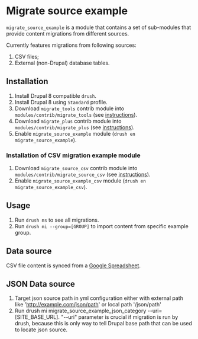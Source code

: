 # Migrate source example

`migrate_source_example` is a module that contains a set of sub-modules that provide content migrations from different 
sources.

Currently features migrations from following sources:
1. CSV files;
2. External (non-Drupal) database tables.

## Installation

1. Install Drupal 8 compatible `drush`.
2. Install Drupal 8 using `Standard` profile.
3. Download `migrate_tools` contrib module into `modules/contrib/migrate_tools` (see [instructions](https://www.drupal.org/project/migrate_tools/git-instructions)).
4. Download `migrate_plus` contrib module into `modules/contrib/migrate_plus` (see [instructions](https://www.drupal.org/project/migrate_plus/git-instructions)).
5. Enable `migrate_source_example` module (`drush en migrate_source_example`).

### Installation of CSV migration example module
1. Download `migrate_source_csv` contrib module into `modules/contrib/migrate_source_csv` (see [instructions](https://www.drupal.org/project/migrate_source_csv/git-instructions)).
1. Enable `migrate_source_example_csv` module (`drush en migrate_source_example_csv`).
  
## Usage

1. Run `drush ms` to see all migrations.
2. Run `drush mi --group=[GROUP]` to import content from specific example group.

## Data source

CSV file content is synced from a [Google Spreadsheet](https://goo.gl/Iq2Tk6).

## JSON Data source

1. Target json source path in yml configuration either with external path like 'http://example.com/json/path' or local path '/json/path'
2. Run drush mi migrate_source_example_json_category --uri=[SITE_BASE_URL]. "--uri" parameter is crucial if migration is run by drush, because
   this is only way to tell Drupal base path that can be used to locate json source.